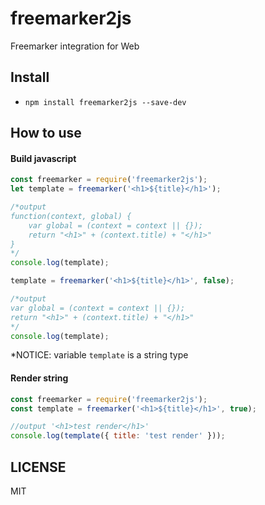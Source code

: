 # freemarker2js

Freemarker integration for Web

## Install

  - `npm install freemarker2js --save-dev`

## How to use

#### Build javascript
```javascript
const freemarker = require('freemarker2js');
let template = freemarker('<h1>${title}</h1>');

/*output
function(context, global) {
    var global = (context = context || {});
    return "<h1>" + (context.title) + "</h1>"
}
*/
console.log(template);

template = freemarker('<h1>${title}</h1>', false);

/*output
var global = (context = context || {});
return "<h1>" + (context.title) + "</h1>"
*/
console.log(template);
```
*NOTICE: variable ```template``` is a string type

#### Render string
```javascript
const freemarker = require('freemarker2js');
const template = freemarker('<h1>${title}</h1>', true);

//output '<h1>test render</h1>'
console.log(template({ title: 'test render' }));
```

## LICENSE
MIT
